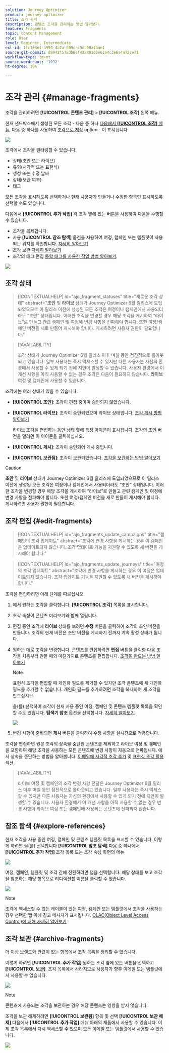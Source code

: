 ```yaml
---
solution: Journey Optimizer
product: journey optimizer
title: 조각 관리
description: 콘텐츠 조각을 관리하는 방법 알아보기
feature: Fragments
topic: Content Management
role: User
level: Beginner, Intermediate
exl-id: 1fc708e1-a993-4a2a-809c-c5dc08a4bae1
source-git-commit: d9942f578db6ef42a801c0e62a4c3e6a4a72ce71
workflow-type: tm+mt
source-wordcount: '1032'
ht-degree: 16%

---
```


# 조각 관리 {#manage-fragments}

조각을 관리하려면 **[!UICONTROL 콘텐츠 관리]** > **[!UICONTROL 조각]** 왼쪽 메뉴.

현재 샌드박스에서 생성된 모든 조각 - 다음 중 하나 [다음에서 **[!UICONTROL 조각]** 메뉴](#create-fragments), 다음 중 하나를 사용하여 [조각으로 저장](#save-as-fragment) option - 이 표시됩니다.

![](assets/fragment-list-filters.png)

조각에서 조각을 필터링할 수 있습니다.

* 상태(초안 또는 라이브)
* 유형(시각적 또는 표현식)
* 생성 또는 수정 날짜
* 상태(보관 여부)
* 태그

모든 조각을 표시하도록 선택하거나 현재 사용자가 만들거나 수정한 항목만 표시하도록 선택할 수도 있습니다.

다음에서 **[!UICONTROL 추가 작업]** 각 조각 옆에 있는 버튼을 사용하여 다음을 수행할 수 있습니다.

* 조각을 복제합니다.
* 사용 **[!UICONTROL 참조 탐색]** 옵션을 사용하여 여정, 캠페인 또는 템플릿이 사용되는 위치를 확인합니다. [자세히 알아보기](#explore-references)
* 조각 보관 [자세히 알아보기](#archive-fragments)
* 조각의 태그 편집 [통합 태그를 사용한 작업 방법 알아보기](../start/search-filter-categorize.md#tags).

![](assets/fragment-list-more-actions.png)

## 조각 상태

>[!CONTEXTUALHELP]
>id="ajo_fragment_statuses"
>title="새로운 조각 상태"
>abstract="**초안** 및 **라이브** 상태가 Journey Optimizer 6월 릴리스에 도입되었으므로 이 릴리스 이전에 생성된 모든 조각은 여정이나 캠페인에서 사용되더라도 “초안” 상태입니다. 이러한 조각을 변경할 경우 해당 조각을 게시하여 “라이브”로 만들고 관련 캠페인 및 여정에 변경 사항을 전파해야 합니다. 또한 여정/캠페인 버전을 새로 만들어 게시해야 합니다. 게시하려면 사용자 권한이 필요합니다."

>[!AVAILABILITY]
>
> 조각 상태가 Journey Optimizer 6월 릴리스 이후 며칠 동안 점진적으로 롤아웃되고 있습니다. 일부 사용자는 즉시 액세스할 수 있지만 다른 사용자는 자신의 환경에서 사용할 수 있게 되기 전에 지연이 발생할 수 있습니다. 사용자 환경에서 이 개선 사항을 아직 사용할 수 없는 경우 조각은 다음이 필요하지 않습니다. **라이브** 여정 및 캠페인에 사용할 수 있습니다.

조각에는 여러 상태가 있을 수 있습니다.

* **[!UICONTROL 초안]**: 조각이 편집 중이며 승인되지 않았습니다.

* **[!UICONTROL 라이브]**: 조각이 승인되었으며 라이브 상태입니다. [조각 게시 방법 알아보기](../content-management/create-fragments.md#publish)

  라이브 조각을 편집하는 동안 상태 옆에 특정 아이콘이 표시됩니다. 조각의 초안 버전을 열려면 이 아이콘을 클릭하십시오.

* **[!UICONTROL 게시]**: 조각이 승인되어 게시 중입니다.
* **[!UICONTROL 보관됨]**: 조각이 보관되었습니다. [조각을 보관하는 방법 알아보기](#archive-fragments)

>[!CAUTION]
>
>**초안** 및 **라이브** 상태가 Journey Optimizer 6월 릴리스에 도입되었으므로 이 릴리스 이전에 생성된 모든 조각은 여정이나 캠페인에서 사용되더라도 “초안” 상태입니다. 이러한 조각을 변경할 경우 해당 조각을 게시하여 “라이브”로 만들고 관련 캠페인 및 여정에 변경 사항을 전파해야 합니다. 또한 여정/캠페인 버전을 새로 만들어 게시해야 합니다. 게시하려면 사용자 권한이 필요합니다.

## 조각 편집 {#edit-fragments}

>[!CONTEXTUALHELP]
>id="ajo_fragments_update_campaigns"
>title="캠페인의 조각 업데이트"
>abstract="조각에 변경 사항을 게시하는 경우 이 캠페인은 업데이트되지 않습니다. 조각 업데이트 기능을 지원할 수 있도록 새 버전을 게시해야 합니다."

>[!CONTEXTUALHELP]
>id="ajo_fragments_update_journeys"
>title="여정의 조각 업데이트"
>abstract="조각에 변경 사항을 게시하는 경우 이 여정은 업데이트되지 않습니다. 조각 업데이트 기능을 지원할 수 있도록 새 버전을 게시해야 합니다."

조각을 편집하려면 아래 단계를 따르십시오.

1. 에서 원하는 조각을 클릭합니다. **[!UICONTROL 조각]** 목록을 표시합니다.

1. 조각 속성이 콘텐츠 미리보기와 함께 열립니다.

1. 편집 중인 조각에 **라이브** 상태를 보려면 **수정** 버튼을 클릭하여 조각의 초안 버전을 만듭니다. 조각의 현재 버전은 초안 버전을 게시하기 전까지 계속 활성 상태가 됩니다.

1. 원하는 대로 조각을 변경합니다. 콘텐츠를 편집하려면 **편집** 버튼을 클릭한 다음 조각을 처음부터 만들 때와 마찬가지로 콘텐츠를 편집합니다. [조각을 만드는 방법 알아보기](#create-from-scratch)

   >[!NOTE]
   >
   >표현식 조각을 편집할 때 개인화 필드를 제거할 수 있지만 조각 콘텐츠에 새 개인화 필드를 추가할 수 없습니다. 개인화 필드를 추가하려면 조각을 복제하여 새 조각을 만드십시오.

   을(를) 선택하여 조각이 현재 사용 중인 여정, 캠페인 및 콘텐츠 템플릿 목록을 확인할 수도 있습니다. **탐색기 참조** 옵션을 선택합니다. [자세히 알아보기](#explore-references)

   ![](assets/fragment-edit.png)

1. 변경 사항이 준비되면 **게시** 버튼을 클릭하여 수정 사항을 실시간으로 적용합니다.

조각을 편집하면 원본 조각의 상속을 중단한 콘텐츠를 제외하고 라이브 여정 및 캠페인을 포함하여 해당 조각을 사용하는 모든 콘텐츠에 변경 사항이 자동으로 전파됩니다. 에서 상속을 중단하는 방법을 알아봅니다. [이메일에 시각적 조각 추가](../email/use-visual-fragments.md#break-inheritance) 및 [표현식 조각 활용](../personalization/use-expression-fragments.md#break-inheritance) 섹션.

>[!AVAILABILITY]
>
>라이브 여정 및 캠페인의 조각 변경 사항 전달은 Journey Optimizer 6월 릴리스 이후 며칠 동안 점진적으로 롤아웃되고 있습니다. 일부 사용자는 즉시 액세스할 수 있지만 다른 사용자는 자신의 환경에서 사용할 수 있게 되기 전에 지연이 발생할 수 있습니다. 사용자 환경에서 이 개선 사항을 아직 사용할 수 없는 경우 변경 사항이 라이브 여정 또는 캠페인에 사용되는 콘텐츠에 전파되지 않습니다.

## 참조 탐색 {#explore-references}

현재 조각을 사용 중인 여정, 캠페인 및 콘텐츠 템플릿 목록을 표시할 수 있습니다. 이렇게 하려면 을(를) 선택합니다 **[!UICONTROL 참조 탐색]** 다음 중 하나에서 **[!UICONTROL 추가 작업]** 조각 목록 또는 조각 속성 화면의 메뉴

![](assets/fragment-explore-references.png)

여정, 캠페인, 템플릿 및 조각 간에 전환하려면 탭을 선택합니다. 해당 상태를 보고 조각을 참조하는 해당 항목으로 리디렉션할 이름을 클릭할 수 있습니다.

![](assets/fragment-usage-screen.png)

>[!NOTE]
>
>조각에 액세스할 수 없는 레이블이 있는 여정, 캠페인 또는 템플릿에서 조각을 사용하는 경우 선택한 탭 위에 경고 메시지가 표시됩니다. [OLAC(Object Level Access Control)에 대해 자세히 알아보기](../administration/object-based-access.md)

## 조각 보관 {#archive-fragments}

더 이상 브랜드와 관련이 없는 항목에서 조각 목록을 정리할 수 있습니다.

이렇게 하려면 **[!UICONTROL 추가 작업]** 원하는 조각 옆에 있는 버튼을 선택하고 **[!UICONTROL 보관]**. 조각 목록에서 사라지므로 사용자가 향후 이메일 또는 템플릿에서 사용할 수 없습니다.

![](assets/fragment-list-archive.png)

>[!NOTE]
>
>콘텐츠에 사용되는 조각을 보관하는 경우 <!--it will remain in the email or template, but you won't be able to select it from the fragment list to edit it-->해당 콘텐츠는 영향을 받지 않습니다.

조각을 보관 해제하려면 **[!UICONTROL 보관됨]** 항목 및 선택 **[!UICONTROL 보관 해제]** 다음에서 **[!UICONTROL 추가 작업]** 메뉴 아래의 제품에서 사용할 수 있습니다. 이제 조각 목록에서 다시 액세스할 수 있으며 모든 이메일 또는 템플릿에서 사용할 수 있습니다.

![](assets/fragment-list-unarchive.png)
